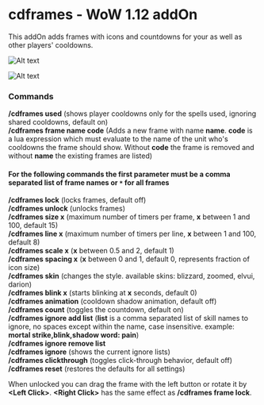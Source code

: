 # cdframes - WoW 1.12 addOn

This addOn adds frames with icons and countdowns for your as well as other players' cooldowns.

![Alt text](http://i.imgur.com/Yrd8vPf.png)

![Alt text](http://i.imgur.com/xNKjlus.png)

### Commands

**/cdframes used** (shows player cooldowns only for the spells used, ignoring shared cooldowns, default on)<br/>
**/cdframes frame name code** (Adds a new frame with name **name**. **code** is a lua expression which must evaluate to the name of the unit who's cooldowns the frame should show. Without **code** the frame is removed and without **name** the existing frames are listed)<br/>

#### For the following commands the first parameter must be a comma separated list of frame names or **```*```** for all frames

**/cdframes lock** (locks frames, default off)<br/>
**/cdframes unlock** (unlocks frames)<br/>
**/cdframes size x** (maximum number of timers per frame, **x** between 1 and 100, default 15)<br/>
**/cdframes line x** (maximum number of timers per line, **x** between 1 and 100, default 8)<br/>
**/cdframes scale x** (**x** between 0.5 and 2, default 1)<br/>
**/cdframes spacing x** (**x** between 0 and 1, default 0, represents fraction of icon size)<br/>
**/cdframes skin** (changes the style. available skins: blizzard, zoomed, elvui, darion)<br/>
**/cdframes blink x** (starts blinking at **x** seconds, default 0)<br/>
**/cdframes animation** (cooldown shadow animation, default off)<br/>
**/cdframes count** (toggles the countdown, default on)<br/>
**/cdframes ignore add list** (**list** is a comma separated list of skill names to ignore, no spaces except within the name, case insensitive. example: **mortal strike,blink,shadow word: pain**)<br/>
**/cdframes ignore remove list**<br/>
**/cdframes ignore** (shows the current ignore lists)<br/>
**/cdframes clickthrough** (toggles click-through behavior, default off)<br/>
**/cdframes reset** (restores the defaults for all settings)<br/>

When unlocked you can drag the frame with the left button or rotate it by **\<Left Click>**. **\<Right Click>** has the same effect as **/cdframes frame lock**.
